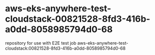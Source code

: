 # aws-eks-anywhere-test-cloudstack-00821528-8fd3-416b-a0dd-8058985794d0-68
repository for use with E2E test job aws-eks-anywhere-test-cloudstack:00821528-8fd3-416b-a0dd-8058985794d0-68
